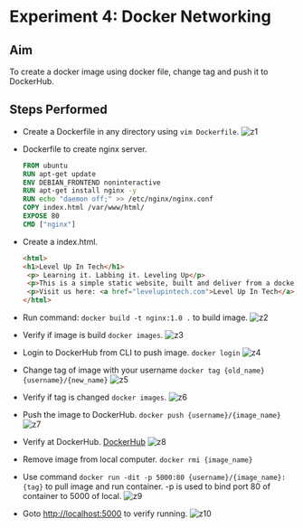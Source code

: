 # Experiment 4: Docker Networking

## Aim
To create a docker image using docker file, change tag and push it to DockerHub.

## Steps Performed
- Create a Dockerfile in any directory using `vim Dockerfile`.
![z1](https://user-images.githubusercontent.com/46739435/107844400-13b75b80-6df9-11eb-9c7f-8d53fb28e076.png)

- Dockerfile to create nginx server.
    ```Dockerfile
    FROM ubuntu
    RUN apt-get update
    ENV DEBIAN_FRONTEND noninteractive
    RUN apt-get install nginx -y
    RUN echo "daemon off;" >> /etc/nginx/nginx.conf
    COPY index.html /var/www/html/
    EXPOSE 80
    CMD ["nginx"]
    ```

- Create a index.html.
    ```html
    <html>
    <h1>Level Up In Tech</h1>
     <p> Learning it. Labbing it. Leveling Up</p>
     <p>This is a simple static website, built and deliver from a docker container</p>
     <p>Visit us here: <a href="levelupintech.com">Level Up In Tech</a></p>
    </html>

    ```

- Run command: `docker build -t nginx:1.0 .` to build image.
![z2](https://user-images.githubusercontent.com/46739435/107844402-14e88880-6df9-11eb-938f-0987d9d8351b.png)

- Verify if image is build `docker images`.
![z3](https://user-images.githubusercontent.com/46739435/107844403-1619b580-6df9-11eb-8c04-7ed4334e6954.png)

- Login to DockerHub from CLI to push image. `docker login`
![z4](https://user-images.githubusercontent.com/46739435/107844404-16b24c00-6df9-11eb-8fcc-ef58f040b099.png)

- Change tag of image with your username `docker tag {old_name} {username}/{new_name}`
![z5](https://user-images.githubusercontent.com/46739435/107844406-174ae280-6df9-11eb-8027-59b96a253696.png)

- Verify if tag is changed `docker images`.
![z6](https://user-images.githubusercontent.com/46739435/107844407-17e37900-6df9-11eb-87d0-754dea12f6b1.png)

- Push the image to DockerHub. `docker push {username}/{image_name}`
![z7](https://user-images.githubusercontent.com/46739435/107844409-187c0f80-6df9-11eb-8cf6-53411b44abf7.png)

- Verify at DockerHub. [DockerHub](https://hub.docker.com/)
![z8](https://user-images.githubusercontent.com/46739435/107844410-187c0f80-6df9-11eb-9173-b0618d8a266f.png)

- Remove image from local computer. `docker rmi {image_name}`

- Use command `docker run -dit -p 5000:80 {username}/{image_name}:{tag}` to pull image and run container. -p is used to bind port 80 of container to 5000 of local.
![z9](https://user-images.githubusercontent.com/46739435/107844411-19ad3c80-6df9-11eb-87f5-c06df28a86b9.png)

- Goto [http://localhost:5000](http://localhost:5000) to verify running.
![z10](https://user-images.githubusercontent.com/46739435/107844413-1a45d300-6df9-11eb-8353-b18bd4c1d8cf.png)


